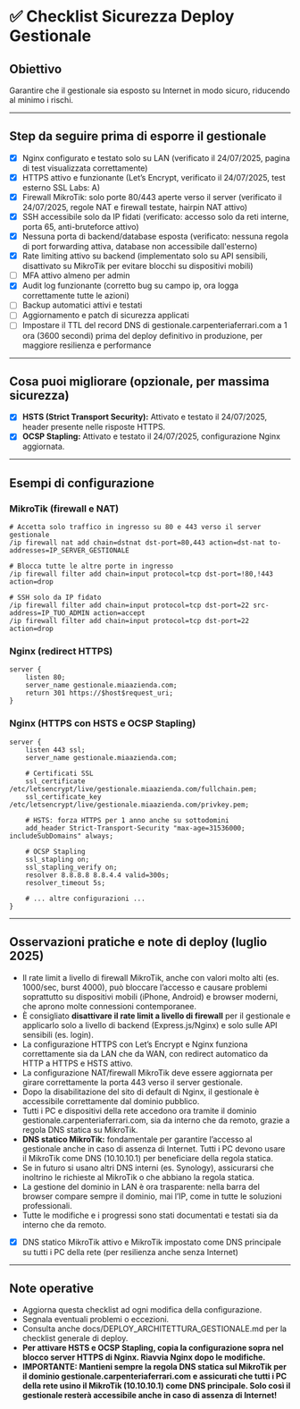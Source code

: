 # ✅ Checklist Sicurezza Deploy Gestionale

## Obiettivo
Garantire che il gestionale sia esposto su Internet in modo sicuro, riducendo al minimo i rischi.

---

## Step da seguire prima di esporre il gestionale

- [x] Nginx configurato e testato solo su LAN (verificato il 24/07/2025, pagina di test visualizzata correttamente)
- [x] HTTPS attivo e funzionante (Let’s Encrypt, verificato il 24/07/2025, test esterno SSL Labs: A)
- [x] Firewall MikroTik: solo porte 80/443 aperte verso il server (verificato il 24/07/2025, regole NAT e firewall testate, hairpin NAT attivo)
- [x] SSH accessibile solo da IP fidati (verificato: accesso solo da reti interne, porta 65, anti-bruteforce attivo)
- [x] Nessuna porta di backend/database esposta (verificato: nessuna regola di port forwarding attiva, database non accessibile dall'esterno)
- [x] Rate limiting attivo su backend (implementato solo su API sensibili, disattivato su MikroTik per evitare blocchi su dispositivi mobili)
- [ ] MFA attivo almeno per admin
- [x] Audit log funzionante (corretto bug su campo ip, ora logga correttamente tutte le azioni)
- [ ] Backup automatici attivi e testati
- [ ] Aggiornamento e patch di sicurezza applicati
- [ ] Impostare il TTL del record DNS di gestionale.carpenteriaferrari.com a 1 ora (3600 secondi) prima del deploy definitivo in produzione, per maggiore resilienza e performance

---

## Cosa puoi migliorare (opzionale, per massima sicurezza)

- [x] **HSTS (Strict Transport Security):**
  Attivato e testato il 24/07/2025, header presente nelle risposte HTTPS.
- [x] **OCSP Stapling:**
  Attivato e testato il 24/07/2025, configurazione Nginx aggiornata.

---

## Esempi di configurazione

### MikroTik (firewall e NAT)
```shell
# Accetta solo traffico in ingresso su 80 e 443 verso il server gestionale
/ip firewall nat add chain=dstnat dst-port=80,443 action=dst-nat to-addresses=IP_SERVER_GESTIONALE

# Blocca tutte le altre porte in ingresso
/ip firewall filter add chain=input protocol=tcp dst-port=!80,!443 action=drop

# SSH solo da IP fidato
/ip firewall filter add chain=input protocol=tcp dst-port=22 src-address=IP_TUO_ADMIN action=accept
/ip firewall filter add chain=input protocol=tcp dst-port=22 action=drop
```

### Nginx (redirect HTTPS)
```nginx
server {
    listen 80;
    server_name gestionale.miaazienda.com;
    return 301 https://$host$request_uri;
}
```

### Nginx (HTTPS con HSTS e OCSP Stapling)
```nginx
server {
    listen 443 ssl;
    server_name gestionale.miaazienda.com;

    # Certificati SSL
    ssl_certificate /etc/letsencrypt/live/gestionale.miaazienda.com/fullchain.pem;
    ssl_certificate_key /etc/letsencrypt/live/gestionale.miaazienda.com/privkey.pem;

    # HSTS: forza HTTPS per 1 anno anche su sottodomini
    add_header Strict-Transport-Security "max-age=31536000; includeSubDomains" always;

    # OCSP Stapling
    ssl_stapling on;
    ssl_stapling_verify on;
    resolver 8.8.8.8 8.8.4.4 valid=300s;
    resolver_timeout 5s;

    # ... altre configurazioni ...
}
```

---

## Osservazioni pratiche e note di deploy (luglio 2025)

- Il rate limit a livello di firewall MikroTik, anche con valori molto alti (es. 1000/sec, burst 4000), può bloccare l’accesso e causare problemi soprattutto su dispositivi mobili (iPhone, Android) e browser moderni, che aprono molte connessioni contemporanee.
- È consigliato **disattivare il rate limit a livello di firewall** per il gestionale e applicarlo solo a livello di backend (Express.js/Nginx) e solo sulle API sensibili (es. login).
- La configurazione HTTPS con Let’s Encrypt e Nginx funziona correttamente sia da LAN che da WAN, con redirect automatico da HTTP a HTTPS e HSTS attivo.
- La configurazione NAT/firewall MikroTik deve essere aggiornata per girare correttamente la porta 443 verso il server gestionale.
- Dopo la disabilitazione del sito di default di Nginx, il gestionale è accessibile correttamente dal dominio pubblico.
- Tutti i PC e dispositivi della rete accedono ora tramite il dominio gestionale.carpenteriaferrari.com, sia da interno che da remoto, grazie a regola DNS statica su MikroTik.
- **DNS statico MikroTik:** fondamentale per garantire l’accesso al gestionale anche in caso di assenza di Internet. Tutti i PC devono usare il MikroTik come DNS (10.10.10.1) per beneficiare della regola statica.
- Se in futuro si usano altri DNS interni (es. Synology), assicurarsi che inoltrino le richieste al MikroTik o che abbiano la regola statica.
- La gestione del dominio in LAN è ora trasparente: nella barra del browser compare sempre il dominio, mai l’IP, come in tutte le soluzioni professionali.
- Tutte le modifiche e i progressi sono stati documentati e testati sia da interno che da remoto.
- [x] DNS statico MikroTik attivo e MikroTik impostato come DNS principale su tutti i PC della rete (per resilienza anche senza Internet)

---

## Note operative
- Aggiorna questa checklist ad ogni modifica della configurazione.
- Segnala eventuali problemi o eccezioni.
- Consulta anche docs/DEPLOY_ARCHITETTURA_GESTIONALE.md per la checklist generale di deploy.
- **Per attivare HSTS e OCSP Stapling, copia la configurazione sopra nel blocco server HTTPS di Nginx. Riavvia Nginx dopo le modifiche.**
- **IMPORTANTE: Mantieni sempre la regola DNS statica sul MikroTik per il dominio gestionale.carpenteriaferrari.com e assicurati che tutti i PC della rete usino il MikroTik (10.10.10.1) come DNS principale. Solo così il gestionale resterà accessibile anche in caso di assenza di Internet!** 